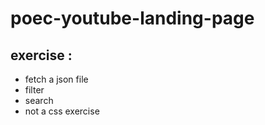 # poec-youtube-landing-page

## exercise :
- fetch a json file
- filter
- search
- not a css exercise
